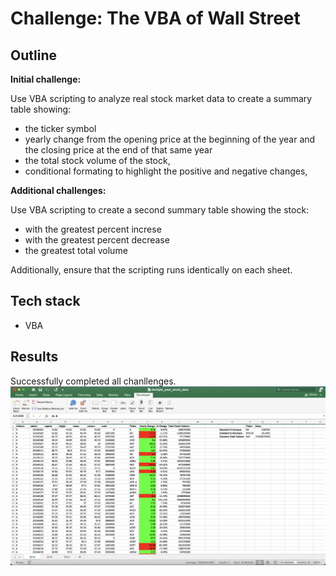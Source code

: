 # Challenge: The VBA of Wall Street

## Outline
**Initial challenge:**

Use VBA scripting to analyze real stock market data to create a summary table showing: 
- the ticker symbol
- yearly change from the opening price at the beginning of the year and the closing price at the end of that same year 
- the total stock volume of the stock, 
- conditional formating to highlight the positive and negative changes, 

**Additional challenges:**

Use VBA scripting to create a second summary table showing the stock:
- with the greatest percent increse
- with the greatest percent decrease
- the greatest total volume

Additionally, ensure that the scripting runs identically on each sheet.

## Tech stack
- VBA

## Results
Successfully completed all chanllenges.
![completed challenge](Stock_Analysis_Challenge_2016.png)
